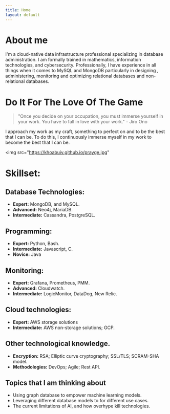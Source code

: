 ```yaml
---
title: Home
layout: default
---
```


# About me
I'm a cloud-native data infrastructure professional specializing in database administration. I am formally trained in mathematics, information technologies, and cybersecurity. Professionally, I have experience in all things when it comes to MySQL and MongoDB particularly in designing , administering, monitoring and optimizing relational databases and non-relational databases.

# Do It For The Love Of The Game 

> "Once you decide on your occupation, you must immerse yourself in your work. You have to fall in love with your work."  - Jiro Ono

I approach my work as my craft, something to perfect on and to be the best that I can be. To do this, I continuously immerse myself in my work to become the best that I can be. 

<img src="https://khoabuiv.github.io/prayge.jpg"

# Skillset: 
## Database Technologies:
- **Expert:** MongoDB, and MySQL.
- **Advanced:** Neo4j, MariaDB.
- **Intermediate:** Cassandra, PostgreSQL.

## Programming:
- **Expert:** Python, Bash.
- **Intermediate:** Javascript, C.
- **Novice:** Java

## Monitoring:
- **Expert:** Grafana, Prometheus, PMM.
- **Advanced:** Cloudwatch.
- **Intermediate:** LogicMonitor, DataDog, New Relic.

## Cloud technologies:
- **Expert:** AWS storage solutions
- **Intermediate:** AWS non-storage solutions; GCP. 

## Other technological knowledge. 
- **Encryption:** RSA; Elliptic curve cryptography; SSL/TLS; SCRAM-SHA model.
- **Methodologies:** DevOps; Agile; Rest API. 

## Topics that I am thinking about
* Using graph database to empower machine learning models.
* Leveraging different database models to for different use cases.
* The current limitations of AI, and how overhype kill technologies. 
